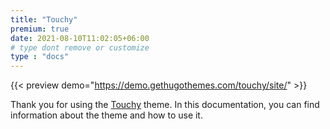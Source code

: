 ```yaml
---
title: "Touchy"
premium: true
date: 2021-08-10T11:02:05+06:00
# type dont remove or customize
type : "docs"
---
```


{{< preview demo="https://demo.gethugothemes.com/touchy/site/" >}}

Thank you for using the [Touchy](https://gethugothemes.com/products/touchy/) theme. In this documentation, you can find information about the theme and how to use it.